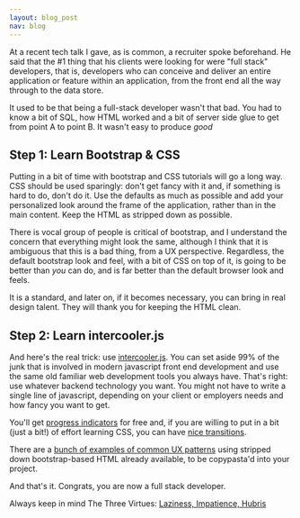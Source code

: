 ```yaml
---
layout: blog_post
nav: blog
---
```


At a recent tech talk I gave, as is common, a recruiter spoke beforehand.  He said that the #1 thing that his clients
were looking for were "full stack" developers, that is, developers who can conceive and deliver an entire application
or feature within an application, from the front end all the way through to the data store.

It used to be that being a full-stack developer wasn't that bad.  You had to know a bit of SQL, how HTML worked and
a bit of server side glue to get from point A to point B.  It wasn't easy to produce *good* 


## Step 1: Learn Bootstrap &amp; CSS

Putting in a bit of time with bootstrap and CSS tutorials will go a long way.  CSS should be used sparingly: don't get
fancy with it and, if something is hard to do, don't do it.  Use the defaults as much as possible and add your personalized
look around the frame of the application, rather than in the main content.  Keep the HTML as stripped down as possible.

There is vocal group of people is critical of bootstrap, and I understand the concern that everything might look the same, 
although I think that it is ambiguous that this is a bad thing, from a UX perspective.  Regardless, the default bootstrap
look and feel, with a bit of CSS on top of it, is going to be better than *you* can do, and is far better than the default
browser look and feels.

It is a standard, and later on, if it becomes necessary, you can bring in real design talent.  They will thank you for
keeping the HTML clean.

## Step 2: Learn intercooler.js

And here's the real trick: use [intercooler.js](http://intercoolerjs.org).  You can set aside 99% of the junk that is 
involved in modern javascript front end development and use the same old familiar web development tools you always have.
That's right: use whatever backend technology you want.  You might not have to write a single line of javascript, 
depending on your client or employers needs and how fancy you want to get.

You'll get [progress indicators](http://intercoolerjs.org/docs.html#progress) for free and, if you are willing to put 
in a bit (just a bit!) of effort learning CSS, you can have [nice transitions](http://intercoolerjs.org/docs.html#transitions).

There are a [bunch of examples of common UX patterns](http://intercoolerjs.org/examples/index.html) using stripped down 
bootstrap-based HTML already available, to be copypasta'd into your project.

And that's it.  Congrats, you are now a full stack developer.

Always keep in mind The Three Virtues: [Laziness, Impatience, Hubris](http://threevirtues.com/)